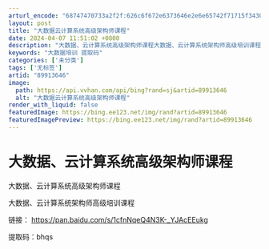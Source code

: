 ```yaml
---
arturl_encode: "68747470733a2f2f:626c6f672e6373646e2e6e65742f71715f3430303438333836:2f61727469636c652f64657461696c732f3839393133363436"
layout: post
title: "大数据云计算系统高级架构师课程"
date: 2024-04-07 11:51:02 +0800
description: "大数据、云计算系统高级架构师课程大数据、云计算系统架构师高级培训课程链接：https://pan.b"
keywords: "大数据培训 提取码"
categories: ['未分类']
tags: ['无标签']
artid: "89913646"
image:
  path: https://api.vvhan.com/api/bing?rand=sj&artid=89913646
  alt: "大数据云计算系统高级架构师课程"
render_with_liquid: false
featuredImage: https://bing.ee123.net/img/rand?artid=89913646
featuredImagePreview: https://bing.ee123.net/img/rand?artid=89913646
---
```


# 大数据、云计算系统高级架构师课程

大数据、云计算系统高级架构师课程

大数据、云计算系统架构师高级培训课程
  
链接：
<https://pan.baidu.com/s/1cfnNqeQ4N3K-_YJAcEEukg>
  
提取码：bhqs